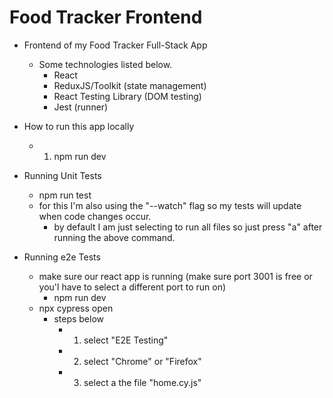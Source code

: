 # Food Tracker Frontend

- Frontend of my Food Tracker Full-Stack App

  - Some technologies listed below.
    - React
    - ReduxJS/Toolkit (state management)
    - React Testing Library (DOM testing)
    - Jest (runner)

- How to run this app locally

  - 1. npm run dev

- Running Unit Tests

  - npm run test
  - for this I'm also using the "--watch" flag so my tests will update when code changes occur.
    - by default I am just selecting to run all files so just press "a" after running the above command.

- Running e2e Tests
  - make sure our react app is running (make sure port 3001 is free or you'l have to select a different port to run on)
    - npm run dev
  - npx cypress open
    - steps below
      - 1. select "E2E Testing"
      - 2. select "Chrome" or "Firefox"
      - 3. select a the file "home.cy.js"
